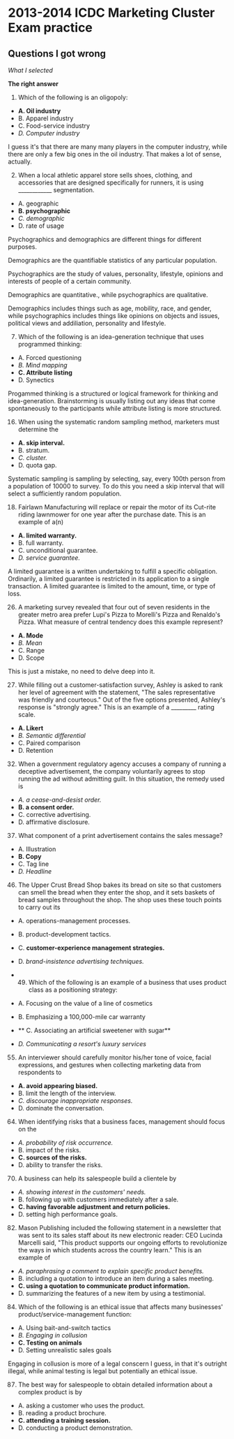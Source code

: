 # 2013-2014 ICDC Marketing Cluster Exam practice

## Questions I got wrong

*What I selected*

**The right answer**

1. Which of the following is an oligopoly:

* **A. Oil industry**
* B. Apparel industry
* C. Food-service industry
* *D. Computer industry*

I guess it's that there are many many players in the computer industry, while there are only a few big ones in the oil industry.
That makes a lot of sense, actually.

2. When a local athletic apparel store sells shoes, clothing, and accessories that are designed specifically for runners, it is using ____________ segmentation.

* A. geographic
* **B. psychographic**
* *C. demographic*
* D. rate of usage

Psychographics and demographics are different things for different purposes.

Demographics are the quantifiable statistics of any particular population. 

Psychographics are the study of values, personality, lifestyle, opinions and interests of people of a certain community.

Demographics are quantitative., while psychographics are qualitative.

Demographics includes things such as age, mobility, race, and gender, while psychographics includes things like opinions on objects and issues, political views and addiliation, personality and lifestyle.

7. Which of the following is an idea-generation technique that uses programmed thinking:

* A. Forced questioning
* *B. Mind mapping*
* **C. Attribute listing**
* D. Synectics

Progammed thinking is a structured or logical framework for thinking and idea-generation.
Brainstorming is usually listing out any ideas that come spontaneously to the participants while attribute listing is more structured.

16. When using the systematic random sampling method, marketers must determine the

* **A. skip interval.**
* B. stratum.
* *C. cluster.*
* D. quota gap.

Systematic sampling is sampling by selecting, say, every 100th person from a population of 10000 to survey. To do this you need a skip interval that will select a sufficiently random population.

18. Fairlawn Manufacturing will replace or repair the motor of its Cut-rite riding lawnmower for one year after the purchase date. This is an example of a(n)

* **A. limited warranty.**
* B. full warranty.
* C. unconditional guarantee.
* *D. service guarantee.*

A limited guarantee is a written undertaking to fulfill a specific obligation. Ordinarily, a limited guarantee is restricted in its application to a single transaction. A limited guarantee is limited to the amount, time, or type of loss.

26. A marketing survey revealed that four out of seven residents in the greater metro area prefer Lupi's Pizza to Morelli's Pizza and Renaldo's Pizza. What measure of central tendency does this example represent?

* **A. Mode**
* *B. Mean*
* C. Range
* D. Scope

This is just a mistake, no need to delve deep into it.

27. While filling out a customer-satisfaction survey, Ashley is asked to rank her level of agreement with the statement, "The sales representative was friendly and courteous." Out of the five options presented, Ashley's response is "strongly agree." This is an example of a _________ rating scale.

* **A. Likert**
* *B. Semantic differential*
* C. Paired comparison
* D. Retention

32. When a government regulatory agency accuses a company of running a deceptive advertisement, the company voluntarily agrees to stop running the ad without admitting guilt. In this situation, the remedy used is

* *A. a cease-and-desist order.*
* **B. a consent order.**
* C. corrective advertising.
* D. affirmative disclosure.

37. What component of a print advertisement contains the sales message?

* A. Illustration
* **B. Copy**
* C. Tag line
* *D. Headline*

46. The Upper Crust Bread Shop bakes its bread on site so that customers can smell the bread when they enter the shop, and it sets baskets of bread samples throughout the shop. The shop uses these touch points to carry out its

* A. operations-management processes.
* B. product-development tactics.
* C. **customer-experience management strategies.**
* D. *brand-insistence advertising techniques.*

* 49. Which of the following is an example of a business that uses product class as a positioning strategy:

* A. Focusing on the value of a line of cosmetics
* B. Emphasizing a 100,000-mile car warranty
* ** C. Associating an artificial sweetener with sugar**
* *D. Communicating a resort's luxury services*

55. An interviewer should carefully monitor his/her tone of voice, facial expressions, and gestures when collecting marketing data from respondents to

* **A. avoid appearing biased.**
* B. limit the length of the interview.
* *C. discourage inappropriate responses.*
* D. dominate the conversation.

64. When identifying risks that a business faces, management should focus on the
   
* *A. probability of risk occurrence.*
* B. impact of the risks.
* **C. sources of the risks.**
* D. ability to transfer the risks.

70. A business can help its salespeople build a clientele by

* *A. showing interest in the customers' needs.*
* B. following up with customers immediately after a sale.
* **C. having favorable adjustment and return policies.**
* D. setting high performance goals.

82. Mason Publishing included the following statement in a newsletter that was sent to its sales staff about its new electronic reader: CEO Lucinda Marcelli said, "This product supports our ongoing efforts to revolutionize the ways in which students across the country learn." This is an example of

* *A. paraphrasing a comment to explain specific product benefits.*
* B. including a quotation to introduce an item during a sales meeting.
* **C. using a quotation to communicate product information.**
* D. summarizing the features of a new item by using a testimonial.

84. Which of the following is an ethical issue that affects many businesses' product/service-management function:

* A. Using bait-and-switch tactics
* *B. Engaging in collusion*
* **C. Testing on animals**
* D. Setting unrealistic sales goals

Engaging in collusion is more of a legal conscern I guess, in that it's outright illegal, while animal testing is legal but potentially an ethical issue.

87. The best way for salespeople to obtain detailed information about a complex product is by

* A. asking a customer who uses the product.
* B. reading a product brochure.
* **C. attending a training session.**
* D. conducting a product demonstration.


